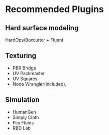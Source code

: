 # Recommended Plugins

## Hard surface modeling

HardOps/Boxcutter + Fluent

## Texturing

- PBR Bridge
- UV Packmaster
- UV Squares
- Node Wrangler(included), 

## Simulation
- HumanGen
- Simply Cloth
- Flip Fluids
- RBD Lab
